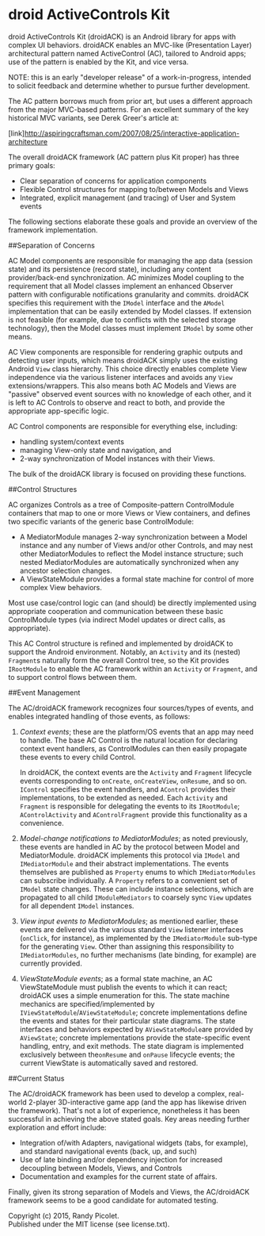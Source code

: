 
# droid ActiveControls Kit

droid ActiveControls Kit (droidACK) is an Android library for apps with complex
UI behaviors. droidACK enables an MVC-like (Presentation Layer) architectural 
pattern named ActiveControl (AC), tailored to Android apps; use of the pattern 
is enabled by the Kit, and vice versa.
 
NOTE: this is an early "developer release" of a work-in-progress, intended
to solicit feedback and determine whether to pursue further development.

The AC pattern borrows much from prior art, but uses a different approach from 
the major MVC-based patterns. For an excellent summary of the key historical 
MVC variants, see Derek Greer's article at: 

[link]http://aspiringcraftsman.com/2007/08/25/interactive-application-architecture

The overall droidACK framework (AC pattern plus Kit proper) has three primary 
goals:
- Clear separation of concerns for application components
- Flexible Control structures for mapping to/between Models and Views 
- Integrated, explicit management (and tracing) of User and System events

The following sections elaborate these goals and provide an overview of 
the framework implementation.

##Separation of Concerns

AC Model components are responsible for managing the app data (session state) 
and its persistence (record state), including any content provider/back-end 
synchronization. AC minimizes Model coupling to the requirement that 
all Model classes implement an enhanced Observer pattern with configurable 
notifications granularity and commits. droidACK specifies this requirement with 
the `IModel` interface and the `AModel` implementation that can be easily 
extended by Model classes. If extension is not feasible (for example, due to 
conflicts with the selected storage technology), then the Model classes must 
implement `IModel` by some other means.

AC View components are responsible for rendering graphic outputs and detecting 
user inputs, which means droidACK simply uses the existing Android `View` class 
hierarchy. This choice directly enables complete View independence via the 
various listener interfaces and avoids any `View` extensions/wrappers. This 
also means both AC Models and Views are "passive" observed event sources with 
no knowledge of each other, and it is left to AC Controls to observe and 
react to both, and provide the appropriate app-specific logic.

AC Control components are responsible for everything else, including:
- handling system/context events
- managing View-only state and navigation, and 
- 2-way synchronization of Model instances with their Views.

The bulk of the droidACK library is focused on providing these functions.

##Control Structures

AC organizes Controls as a tree of Composite-pattern ControlModule containers 
that map to one or more Views or View containers, and defines two specific
variants of the generic base ControlModule:
- A MediatorModule manages 2-way synchronization between a Model instance and 
  any number of Views and/or other Controls, and may nest other MediatorModules 
  to reflect the Model instance structure; such nested MediatorModules are
  automatically synchronized when any ancestor selection changes.
- A ViewStateModule provides a formal state machine for control of more complex 
  View behaviors.
  
Most use case/control logic can (and should) be directly implemented using 
appropriate cooperation and communication between these basic ControlModule
types (via indirect Model updates or direct calls, as appropriate).

This AC Control structure is refined and implemented by droidACK to support 
the Android environment. Notably, an `Activity` and its (nested) `Fragment`s 
naturally form the overall Control tree, so the Kit provides `IRootModule` to 
enable the AC framework within an `Activity` or `Fragment`, and to support 
control flows between them.

##Event Management

The AC/droidACK framework recognizes four sources/types of events, and enables 
integrated handling of those events, as follows:

1. *Context events*; these are the platform/OS events that an app may need to 
   handle. The base AC Control is the natural location for declaring context 
   event handlers, as ControlModules can then easily propagate these events to 
   every child Control. 
   
   In droidACK, the context events are the `Activity` and `Fragment` lifecycle 
   events corresponding to `onCreate`, `onCreateView`, `onResume`, and so on. 
   `IControl` specifies the event handlers, and `AControl` provides their
   implementations, to be extended as needed. Each `Activity` and `Fragment` 
   is responsible for delegating the events to its `IRootModule`;
   `AControlActivity` and `AControlFragment` provide this functionality as a
   convenience.

2. *Model-change notifications to MediatorModules*; as noted previously,
   these events are handled in AC by the protocol between Model and 
   MediatorModule. droidACK implements this protocol via `IModel` and 
   `IMediatorModule` and their abstract implementations. The events themselves 
   are published as `Property` enums to which `IMediatorModules` can subscribe 
   individually. A `Property` refers to a convenient set of `IModel` state 
   changes. These can include instance selections, which are propagated to all 
   child `IModuleMediators` to coarsely sync `View` updates for all dependent 
   `IModel` instances.

3. *View input events to MediatorModules*; as mentioned earlier, these events 
   are delivered via the various standard `View` listener interfaces 
   (`onClick`, for instance), as implemented by the `IMediatorModule` sub-type 
   for the generating `View`. Other than assigning this responsibility to 
   `IMediatorModules`, no further mechanisms (late binding, for example) are 
   currently provided. 

4. *ViewStateModule events*; as a formal state machine, an AC ViewStateModule 
   must publish the events to which it can react; droidACK uses a simple
   enumeration for this. The state machine mechanics are specified/implemented
   by `IViewStateModule`/`AViewStateModule`; concrete implementations define
   the events and states for their particular state diagrams. The state 
   interfaces and behaviors expected by `AViewStateModule`are provided by 
   `AViewState`; concrete implementations provide the state-specific event 
   handling, entry, and exit methods. The state diagram is implemented 
   exclusively between the`onResume` and `onPause` lifecycle events; the 
   current ViewState is automatically saved and restored.

##Current Status

The AC/droidACK framework has been used to develop a complex, real-world 
2-player 3D-interactive game app (and the app has likewise driven the 
framework). That's not a lot of experience, nonetheless it has been successful 
in achieving the above stated goals. Key areas needing further exploration and
effort include:
- Integration of/with Adapters, navigational widgets (tabs, for example), and 
  standard navigational events (back, up, and such)
- Use of late binding and/or dependency injection for increased decoupling 
  between Models, Views, and Controls 
- Documentation and examples for the current state of affairs. 

Finally, given its strong separation of Models and Views, the AC/droidACK
framework seems to be a good candidate for automated testing. 

Copyright (c) 2015, Randy Picolet.  
Published under the MIT license (see license.txt). 
